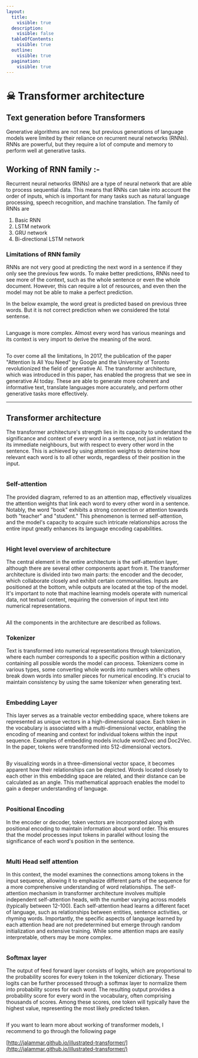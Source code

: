 ```yaml
---
layout:
  title:
    visible: true
  description:
    visible: false
  tableOfContents:
    visible: true
  outline:
    visible: true
  pagination:
    visible: true
---
```


# ☠ Transformer architecture

## Text generation before Transformers

Generative algorithms are not new, but previous generations of language models were limited by their reliance on recurrent neural networks (RNNs). RNNs are powerful, but they require a lot of compute and memory to perform well at generative tasks.

## Working of RNN family :-

Recurrent neural networks (RNNs) are a type of neural network that are able to process sequential data. This means that RNNs can take into account the order of inputs, which is important for many tasks such as natural language processing, speech recognition, and machine translation. The family of RNNs are&#x20;

1. Basic RNN
2. LSTM network
3. GRU network
4. Bi-directional LSTM network

### Limitations of RNN family

RNNs are not very good at predicting the next word in a sentence if they only see the previous few words. To make better predictions, RNNs need to see more of the context, such as the whole sentence or even the whole document. However, this can require a lot of resources, and even then the model may not be able to make a perfect prediction.

In the below example, the word great is predicted based on previous three words. But it is not correct prediction when we considered the total sentense.

<figure><img src=".gitbook/assets/image (4).png" alt=""><figcaption></figcaption></figure>

Language is more complex. Almost every word has various meanings and its context is very import to derive the meaning of the word.

<figure><img src=".gitbook/assets/image (5).png" alt=""><figcaption></figcaption></figure>

To over come all the limitations, In 2017, the publication of the paper "Attention Is All You Need" by Google and the University of Toronto revolutionized the field of generative AI. The transformer architecture, which was introduced in this paper, has enabled the progress that we see in generative AI today. These are able to generate more coherent and informative text, translate languages more accurately, and perform other generative tasks more effectively.

***

## Transformer architecture

The transformer architecture's strength lies in its capacity to understand the significance and context of every word in a sentence, not just in relation to its immediate neighbours, but with respect to every other word in the sentence. This is achieved by using attention weights to determine how relevant each word is to all other words, regardless of their position in the input.

<figure><img src=".gitbook/assets/image (6).png" alt=""><figcaption></figcaption></figure>

### Self-attention

The provided diagram, referred to as an attention map, effectively visualizes the attention weights that link each word to every other word in a sentence. Notably, the word "book" exhibits a strong connection or attention towards both "teacher" and "student." This phenomenon is termed self-attention, and the model's capacity to acquire such intricate relationships across the entire input greatly enhances its language encoding capabilities.

<figure><img src="https://lh4.googleusercontent.com/1cUBomIW_ZR9DSboT-VXyBbT3OnNFM6dLH5b77cZBwRrpdY2Ck40yGeNPvELQPeXqGmDU3bFgVYWh4tdyDdqbbbbXa39KMmM5S8L5fn0lrj7fv25h3jZt7uDkHOguAOW4VTvB7N6eunW5ZGg_nZs_94" alt=""><figcaption></figcaption></figure>

### Hight level overview of architecture

The central element in the entire architecture is the self-attention layer, although there are several other components apart from it. The transformer architecture is divided into two main parts: the encoder and the decoder, which collaborate closely and exhibit certain commonalities. Inputs are positioned at the bottom, while outputs are located at the top of the model. It's important to note that machine learning models operate with numerical data, not textual content, requiring the conversion of input text into numerical representations.&#x20;

<figure><img src=".gitbook/assets/image (8).png" alt=""><figcaption></figcaption></figure>

All the components in the architecture are described as follows.

### Tokenizer

Text is transformed into numerical representations through tokenization, where each number corresponds to a specific position within a dictionary containing all possible words the model can process. Tokenizers come in various types, some converting whole words into numbers while others break down words into smaller pieces for numerical encoding. It's crucial to maintain consistency by using the same tokenizer when generating text.

<figure><img src="https://lh5.googleusercontent.com/--dcLzgPmbe5caKCvpyJ-oXc5tlmdeuoKeVbAZLDmSZG90Vx7MM5OD-PC3_z6WsXv6XPEC2HqfySktoffaD4pD4kxUoejljwIB1D7M3wAike56zeJKP6Y8pgDPA2M65_AnjTkM-vjDaL_xkO3YD-eZc" alt=""><figcaption></figcaption></figure>

### Embedding Layer&#x20;

This layer serves as a trainable vector embedding space, where tokens are represented as unique vectors in a high-dimensional space. Each token in the vocabulary is associated with a multi-dimensional vector, enabling the encoding of meaning and context for individual tokens within the input sequence. Examples of embedding models include word2vec and Doc2Vec. In the paper, tokens were transformed into 512-dimensional vectors.

<figure><img src="https://lh6.googleusercontent.com/O1n9QOj7lwoCuiDotGIOjDv_kxZsfphlrMNL-thpQ80YrFQOoGKrVzsLI50JcJ29MiX7H0TtXOFOfZi9ThnEJ3nw2eYdb0KKVIcg1nkE3tfyvjOU-OuScifuF6V6SjbhYks6u0AdGS6e0QHRszTOUto" alt=""><figcaption></figcaption></figure>

By visualizing words in a three-dimensional vector space, it becomes apparent how their relationships can be depicted. Words located closely to each other in this embedding space are related, and their distance can be calculated as an angle. This mathematical approach enables the model to gain a deeper understanding of language.

<figure><img src="https://lh5.googleusercontent.com/7nM8vQKRFzYTCT8mjjixrPEnjsP3fRX1JyfGUjhVr-O0mSEUkqbqnDZd_OFwa1mKxFvmIZuEg5Q0auNSaNxWm0CP9RJAT9mtb2calxzgKlYgQv85K8RSffaP3yRoRSdVJzcQClVV3pKgcGdzYWFeXrQ" alt=""><figcaption></figcaption></figure>

### Positional Encoding&#x20;

In the encoder or decoder, token vectors are incorporated along with positional encoding to maintain information about word order. This ensures that the model processes input tokens in parallel without losing the significance of each word's position in the sentence.

<figure><img src=".gitbook/assets/image (9).png" alt=""><figcaption></figcaption></figure>

### Multi Head self attention

In this context, the model examines the connections among tokens in the input sequence, allowing it to emphasize different parts of the sequence for a more comprehensive understanding of word relationships. The self-attention mechanism in transformer architecture involves multiple independent self-attention heads, with the number varying across models (typically between 12-100). Each self-attention head learns a different facet of language, such as relationships between entities, sentence activities, or rhyming words. Importantly, the specific aspects of language learned by each attention head are not predetermined but emerge through random initialization and extensive training. While some attention maps are easily interpretable, others may be more complex.

<figure><img src=".gitbook/assets/image (10).png" alt=""><figcaption></figcaption></figure>

### Softmax layer

The output of feed forward layer consists of logits, which are proportional to the probability scores for every token in the tokenizer dictionary. These logits can be further processed through a softmax layer to normalize them into probability scores for each word. The resulting output provides a probability score for every word in the vocabulary, often comprising thousands of scores. Among these scores, one token will typically have the highest value, representing the most likely predicted token.

<figure><img src=".gitbook/assets/image (11).png" alt=""><figcaption></figcaption></figure>

If you want to learn more about working of transformer models, I recommend to go through the following page

[http://jalammar.github.io/illustrated-transformer/](http://jalammar.github.io/illustrated-transformer/)
